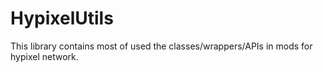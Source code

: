 # HypixelUtils
This library contains most of used the classes/wrappers/APIs in mods for hypixel network.